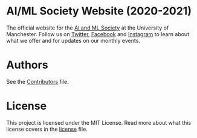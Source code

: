 # AI/ML Society Website (2020-2021)
The official website for the [AI and ML Society](uom-aiml.github.io) at the University of Manchester. Follow us on [Twitter](), [Facebook]() and [Instagram]() to learn about what we offer and for updates on our monthly events.

# Authors 
See the [Contributors](https://github.com/uom-aiml/uom-aiml.github.io/blob/firstbuild/Contributors) file. 

# License
This project is licensed under the MIT License. Read more about what this license covers in the [license](https://github.com/uom-aiml/uom-aiml.github.io/blob/master/LICENSE) file.
